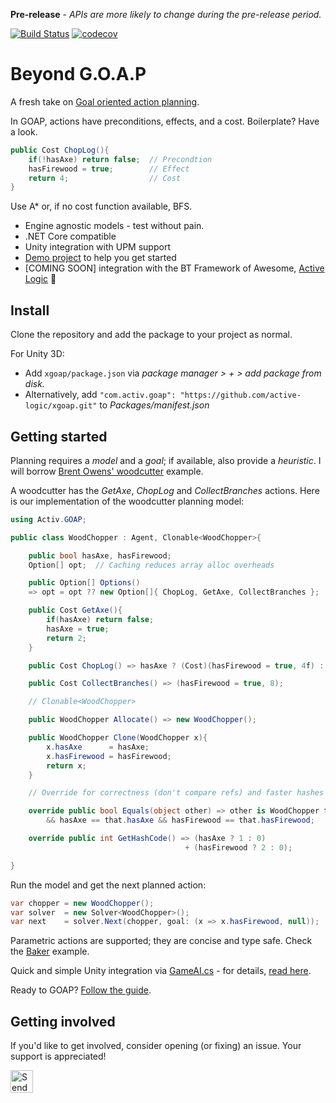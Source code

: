 **Pre-release** - *APIs are more likely to change during the pre-release period.*

[![Build Status](https://travis-ci.com/active-logic/xgoap.svg?branch=master)](https://travis-ci.com/active-logic/xgoap)
[![codecov](https://codecov.io/gh/active-logic/xgoap/branch/master/graph/badge.svg)](https://codecov.io/gh/active-logic/xgoap)

# Beyond G.O.A.P

A fresh take on [Goal oriented action planning](http://alumni.media.mit.edu/~jorkin/goap.html).

In GOAP, actions have preconditions, effects, and a cost. Boilerplate? Have a look.

```cs
public Cost ChopLog(){
    if(!hasAxe) return false;  // Precondtion
    hasFirewood = true;        // Effect
    return 4;                  // Cost
}
```

Use A\* or, if no cost function available, BFS.

- Engine agnostic models - test without pain.
- .NET Core compatible
- Unity integration with UPM support
- [Demo project](https://github.com/active-logic/xgoap-demos) to help you get started
- \[COMING SOON] integration with the BT Framework of Awesome, [Active Logic](https://github.com/active-logic/activelogic-cs) 🚀

## Install

Clone the repository and add the package to your project as normal.

For Unity 3D:
- Add `xgoap/package.json` via *package manager > + > add package from disk.*
- Alternatively, add `"com.activ.goap": "https://github.com/active-logic/xgoap.git"` to *Packages/manifest.json*

## Getting started

Planning requires a *model* and a *goal*; if available, also provide a *heuristic*.
I will borrow [Brent Owens' woodcutter](https://gamedevelopment.tutsplus.com/tutorials/goal-oriented-action-planning-for-a-smarter-ai--cms-20793) example.

A woodcutter has the *GetAxe*, *ChopLog* and *CollectBranches* actions. Here is our implementation of the woodcutter planning model:

```cs
using Activ.GOAP;

public class WoodChopper : Agent, Clonable<WoodChopper>{

    public bool hasAxe, hasFirewood;
    Option[] opt;  // Caching reduces array alloc overheads

    public Option[] Options()
    => opt = opt ?? new Option[]{ ChopLog, GetAxe, CollectBranches };

    public Cost GetAxe(){
        if(hasAxe) return false;
        hasAxe = true;
        return 2;
    }

    public Cost ChopLog() => hasAxe ? (Cost)(hasFirewood = true, 4f) : (Cost)false;

    public Cost CollectBranches() => (hasFirewood = true, 8);

    // Clonable<WoodChopper>

    public WoodChopper Allocate() => new WoodChopper();

    public WoodChopper Clone(WoodChopper x){
        x.hasAxe      = hasAxe;
        x.hasFirewood = hasFirewood;
        return x;
    }

    // Override for correctness (don't compare refs) and faster hashes

    override public bool Equals(object other) => other is WoodChopper that
        && hasAxe == that.hasAxe && hasFirewood == that.hasFirewood;

    override public int GetHashCode() => (hasAxe ? 1 : 0)
                                       + (hasFirewood ? 2 : 0);

}
```

Run the model and get the next planned action:

```cs
var chopper = new WoodChopper();
var solver  = new Solver<WoodChopper>();
var next    = solver.Next(chopper, goal: (x => x.hasFirewood, null));
```

Parametric actions are supported; they are concise and type safe. Check the [Baker](Tests/Models/Baker.cs) example.

Quick and simple Unity integration via [GameAI.cs](Runtime/GameAI.cs) - for details, [read here](Documentation/BakerUnity.md).

Ready to GOAP? [Follow the guide](Documentation/Overview.md).

## Getting involved

If you'd like to get involved, consider opening (or fixing) an issue.
Your support is appreciated!

<a href='https://ko-fi.com/A0114I97' target='_blank'><img height='36' style='border:0px;height:36px;' src='https://az743702.vo.msecnd.net/cdn/kofi1.png?v=2' border='0' alt='Send a tip' /></a>
